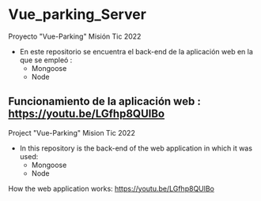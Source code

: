 # Vue_parking_Server

Proyecto "Vue-Parking" Misión Tic 2022
- En este repositorio se encuentra el back-end de la aplicación web en la que se empleó :
  - Mongoose
  - Node 


Funcionamiento de la aplicación  web : https://youtu.be/LGfhp8QUlBo
-------------------------------------------------------------------------------------------

Project "Vue-Parking" Mision Tic 2022
- In this repository is the back-end of the web application in which it was used:
   - Mongoose
   - Node

How the web application works: https://youtu.be/LGfhp8QUlBo
